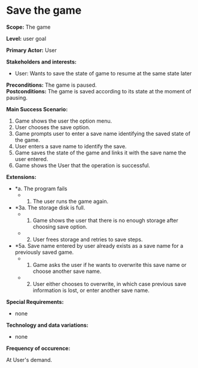 # Save the game

**Scope:** The game

**Level:** user goal

**Primary Actor:** User  

**Stakeholders and interests:**  

 -   User: Wants to save the state of game to resume at the same state later

**Preconditions:** The game is paused.  
**Postconditions:** The game is saved according to its state at the moment of pausing.

**Main Success Scenario:**  

1.  Game shows the user the option menu.
2.  User chooses the save option.
3.	Game prompts user to enter a save name identifying the saved state of the game.
4.	User enters a save name to identify the save.
5.	Game saves the state of the game and links it with the save name the user entered.
6.	Game shows the User that the operation is successful.

**Extensions:**  

-   *a. The program fails
    -   1.  The user runs the game again.
-   *3a. The storage disk is full. 
    -   1.  Game shows the user that there is no enough storage after choosing save option.
    -   2.  User frees storage and retries to save steps.
-   *5a. Save name entered by user already exists as a save name for a previously saved game. 
    -   1.  Game asks the user if he wants to overwrite this save name or choose another save name.
    -   2.  User either chooses to overwrite, in which case previous save information is lost, or enter another save name.

**Special Requirements:**
- none

**Technology and data variations:**
- none

**Frequency of occurence:** 

At User's demand.
	